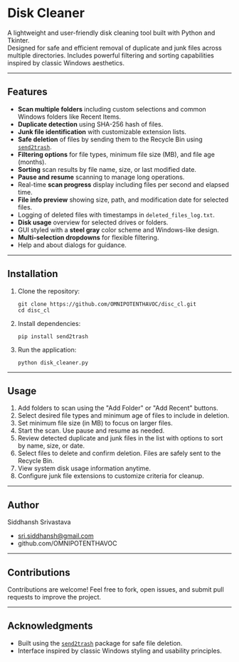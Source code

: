 # Disk Cleaner

A lightweight and user-friendly disk cleaning tool built with Python and Tkinter.  
Designed for safe and efficient removal of duplicate and junk files across multiple directories. Includes powerful filtering and sorting capabilities inspired by classic Windows aesthetics.

---

## Features

- **Scan multiple folders** including custom selections and common Windows folders like Recent Items.
- **Duplicate detection** using SHA-256 hash of files.
- **Junk file identification** with customizable extension lists.
- **Safe deletion** of files by sending them to the Recycle Bin using [`send2trash`](https://pypi.org/project/SendTrash/).
- **Filtering options** for file types, minimum file size (MB), and file age (months).
- **Sorting** scan results by file name, size, or last modified date.
- **Pause and resume** scanning to manage long operations.
- Real-time **scan progress** display including files per second and elapsed time.
- **File info preview** showing size, path, and modification date for selected files.
- Logging of deleted files with timestamps in `deleted_files_log.txt`.
- **Disk usage** overview for selected drives or folders.
- GUI styled with a **steel gray** color scheme and Windows-like design.
- **Multi-selection dropdowns** for flexible filtering.
- Help and about dialogs for guidance.

---

## Installation

1. Clone the repository:  
   ```
   git clone https://github.com/OMNIPOTENTHAVOC/disc_cl.git
   cd disc_cl
   ```

2. Install dependencies:  
   ```
   pip install send2trash
   ```

3. Run the application:  
   ```
   python disk_cleaner.py
   ```

---

## Usage

1. Add folders to scan using the "Add Folder" or "Add Recent" buttons.
2. Select desired file types and minimum age of files to include in deletion.
3. Set minimum file size (in MB) to focus on larger files.
4. Start the scan. Use pause and resume as needed.
5. Review detected duplicate and junk files in the list with options to sort by name, size, or date.
6. Select files to delete and confirm deletion. Files are safely sent to the Recycle Bin.
7. View system disk usage information anytime.
8. Configure junk file extensions to customize criteria for cleanup.

---

## Author

Siddhansh Srivastava
- sri.siddhansh@gmail.com
- github.com/OMNIPOTENTHAVOC

---

## Contributions

Contributions are welcome! Feel free to fork, open issues, and submit pull requests to improve the project.

---

## Acknowledgments

- Built using the [`send2trash`](https://pypi.org/project/SendTrash/) package for safe file deletion.
- Interface inspired by classic Windows styling and usability principles.
